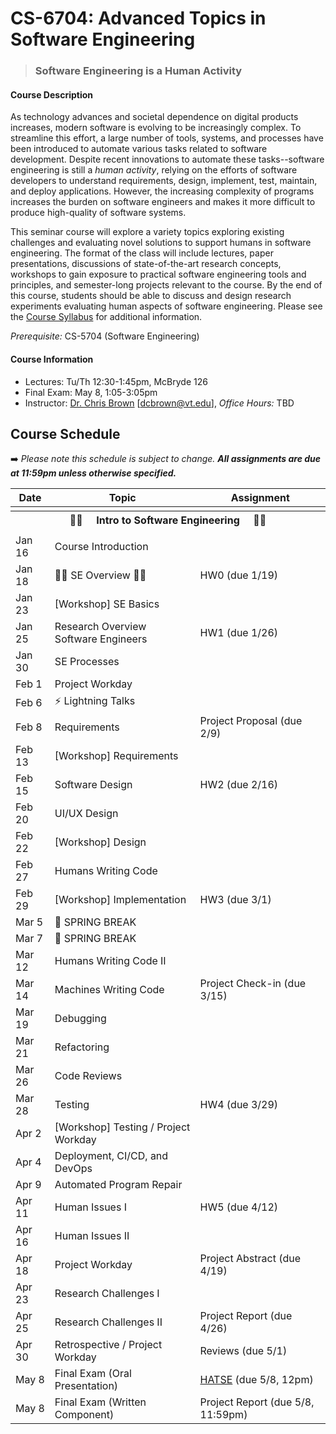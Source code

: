 # CS-6704: Advanced Topics in Software Engineering

>### **Software Engineering is a Human Activity**

#### Course Description

As technology advances and societal dependence on digital products increases, modern software is evolving to be increasingly complex. To streamline this effort, a large number of tools, systems, and processes have been introduced to automate various tasks related to software development. Despite recent innovations to automate these tasks--software engineering is still a *human activity*, relying on the efforts of software developers to understand requirements, design, implement, test, maintain, and deploy applications. However, the increasing complexity of programs increases the burden on software engineers and makes it more difficult to produce high-quality of software systems.

This seminar course will explore a variety topics exploring existing challenges and evaluating novel solutions to support humans in software engineering. The format of the class will include lectures, paper presentations, discussions of state-of-the-art research concepts, workshops to gain exposure to practical software engineering tools and principles, and semester-long projects relevant to the course. By the end of this course, students should be able to discuss and design research experiments evaluating human aspects of software engineering. Please see the [Course Syllabus](https://docs.google.com/document/d/1DygLUXjBNYroBB0ds7M_YL7r_YTZWdcwyX5CCAjq_10/edit?usp=sharing) for additional information.

*Prerequisite:* CS-5704 (Software Engineering)

#### Course Information

* Lectures: Tu/Th 12:30-1:45pm, McBryde 126
* Final Exam: May 8, 1:05-3:05pm
* Instructor: [Dr. Chris Brown](https://chbrown13.github.io/) [dcbrown@vt.edu], *Office Hours:* TBD


## Course Schedule

➡️ _Please note this schedule is subject to change. **All assignments are due at 11:59pm unless otherwise specified.**_

| Date     | Topic                            |  Assignment       |
|----------|----------------------------------|------------------  |
| <tr><th colspan=3> 👨‍💻 &nbsp;&nbsp;&nbsp; Intro to Software Engineering &nbsp;&nbsp;&nbsp; 👩‍💻 </th></tr> |
| Jan 16 | Course Introduction |  |
| Jan 18 | 👨‍💻 SE Overview 👩‍💻 | HW0 (due 1/19) |
| Jan 23 | [Workshop] SE Basics | |
| Jan 25 | Research Overview <br/>Software Engineers | HW1 (due 1/26) |
| Jan 30 | SE Processes | |
| Feb 1  | Project Workday | |
| Feb 6  | ⚡ Lightning Talks | |
| Feb 8  | Requirements |  Project Proposal (due 2/9) |
| Feb 13 | [Workshop] Requirements | |
| Feb 15 | Software Design | HW2 (due 2/16) |
| Feb 20 | UI/UX Design | |
| Feb 22 | [Workshop] Design | |
| Feb 27 | Humans Writing Code | |
| Feb 29 | [Workshop] Implementation | HW3 (due 3/1) |
| Mar 5  | 🌻 SPRING BREAK | |
| Mar 7  | 🌄 SPRING BREAK | |
| Mar 12 | Humans Writing Code II | |
| Mar 14 | Machines Writing Code | Project Check-in (due 3/15) |
| Mar 19 | Debugging | |
| Mar 21 | Refactoring |  |
| Mar 26 | Code Reviews | |
| Mar 28 | Testing | HW4 (due 3/29) |
| Apr 2  | [Workshop] Testing / Project Workday | |
| Apr 4  | Deployment, CI/CD, and DevOps | |
| Apr 9  | Automated Program Repair | |
| Apr 11 | Human Issues I | HW5 (due 4/12) |
| Apr 16 | Human Issues II | |
| Apr 18 | Project Workday | Project Abstract (due 4/19) |
| Apr 23 | Research Challenges I | |
| Apr 25 | Research Challenges II | Project Report (due 4/26) |
| Apr 30 | Retrospective / Project Workday | Reviews (due 5/1) |
| May 8  | Final Exam (Oral Presentation) | [HATSE](https://cs6704-vt.github.io/hatse/) (due 5/8, 12pm)|
| May 8  | Final Exam (Written Component) | Project Report (due 5/8, 11:59pm) |


